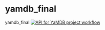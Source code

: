 # yamdb_final
yamdb_final
[![API for YaMDB project workflow](https://github.com/theivlev/yamdb_final/actions/workflows/yamdb_workflow.yml/badge.svg?branch=main)](https://github.com/Theivlev/yamdb_final/actions/workflows/yamdb_workflow.yml)